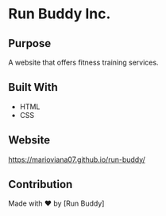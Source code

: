 # Run Buddy Inc.

## Purpose
A website that offers fitness training services.

## Built With
* HTML
* CSS

## Website
https://marioviana07.github.io/run-buddy/

## Contribution
Made with ❤️ by [Run Buddy]
